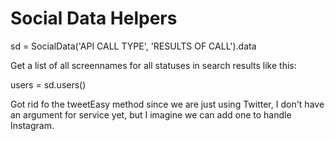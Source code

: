 Social Data Helpers
===================


sd = SocialData('API CALL TYPE', 'RESULTS OF CALL').data

Get a list of all screennames for all statuses in search results like this:


users = sd.users()


Got rid fo the tweetEasy method since we are just using Twitter, I don't have an argument for service yet, but I imagine we can add one to handle Instagram.



